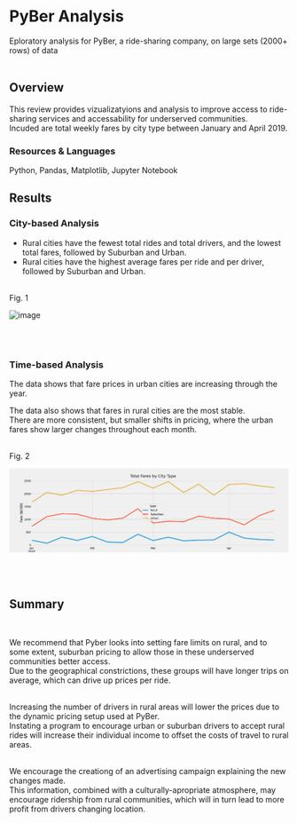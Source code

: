 # PyBer Analysis
Eploratory analysis for PyBer, a ride-sharing company, on large sets (2000+ rows) of data
<br><br>

## Overview
This review provides vizualizatyions and analysis to improve access to ride-sharing services and accessability for underserved communities. <br/>
Incuded are total weekly fares by city type between January and April 2019.

### Resources & Languages
Python, Pandas, Matplotlib, Jupyter Notebook

## Results

### City-based Analysis
- Rural cities have the fewest total rides and total drivers, and the lowest total fares, followed by Suburban and Urban.
- Rural cities have the highest average fares per ride and per driver, followed by Suburban and Urban.

<br>
Fig. 1 <br>

![image](https://user-images.githubusercontent.com/91762315/143304351-7a0483f9-14f8-4298-bd3a-451e8b1bad70.png)

<br><br>

### Time-based Analysis
The data shows that fare prices in urban cities are increasing through the year.

The data also shows that fares in rural cities are the most stable.<br/>
There are more consistent, but smaller shifts in pricing, where the urban fares show larger changes throughout each month.

<br>
Fig. 2 <br>

![PyBer_fare_summary](analysis/PyBer_fare_summary.png)

<br/><br/>

## Summary
<br/>

We recommend that Pyber looks into setting fare limits on rural, and to some extent, suburban pricing to allow those in these underserved communities better access.  
Due to the geographical constrictions, these groups will have longer trips on average, which can drive up  prices per ride.
<br/><br/>

Increasing the number of drivers in rural areas will lower the prices due to the dynamic pricing setup used at PyBer.  
Instating a program to encourage urban or suburban drivers to accept rural rides will increase their individual income to offset the costs of travel to rural areas.
<br/><br/>

We encourage the creationg of an advertising campaign explaining the new changes made.  
This information, combined with a culturally-apropriate atmosphere, may encourage ridership from rural communities, which will in turn lead to more profit from drivers changing location.
<br/><br/><br/><br/>
